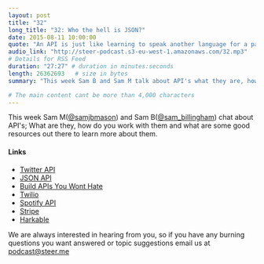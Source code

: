 ```yaml
---
layout: post
title: "32"
long_title: "32: Who the hell is JSON?"
date: 2015-08-11 10:00:00
quote: "An API is just like learning to speak another language for a particular web site"
audio_link: "http://steer-podcast.s3-eu-west-1.amazonaws.com/32.mp3"
# Details for RSS Feed
duration: "27:27" # duration in minutes:seconds
length: 26362693   # size in bytes
summary: "This week Sam B and Sam M talk about API's what they are, how to use them and where to get started."

# The main content cant be more than 4,000 characters
---
```

This week Sam M([@samjbmason](https://twitter.com/samjbmason)) and Sam B([@sam_billingham](https://twitter.com/sam_billingham)) chat about API's; What are they, how do you work with them and what are some good resources out there to learn more about them.


#### Links
- [Twitter API](https://dev.twitter.com/)
- [JSON API](http://jsonapi.org/)
- [Build APIs You Wont Hate](https://leanpub.com/build-apis-you-wont-hate)
- [Twilio](https://www.twilio.com/)
- [Spotify API](https://developer.spotify.com/)
- [Stripe](https://stripe.com/)
- [Harkable](http://harkable.com/)




We are always interested in hearing from you, so if you have any burning questions you want answered or topic suggestions email us at [podcast@steer.me](mailto:podcast@steer.me)
